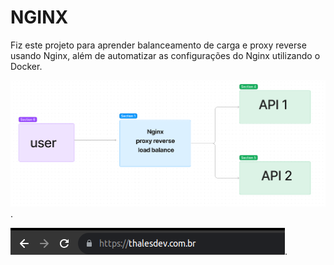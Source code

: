 # NGINX

Fiz este projeto para aprender balanceamento de carga e proxy reverse usando Nginx, além de automatizar as configurações do Nginx utilizando o Docker.

![projeto](./doc/nginx-load-balacer-proxy.png).

![projeto](./doc/dominio.png).
